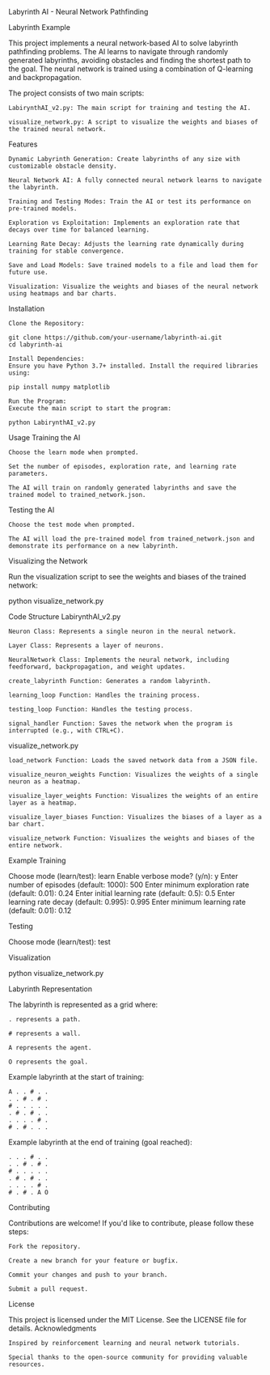 Labyrinth AI - Neural Network Pathfinding

Labyrinth Example

This project implements a neural network-based AI to solve labyrinth pathfinding problems. The AI learns to navigate through randomly generated labyrinths, avoiding obstacles and finding the shortest path to the goal. The neural network is trained using a combination of Q-learning and backpropagation.

The project consists of two main scripts:

    LabirynthAI_v2.py: The main script for training and testing the AI.

    visualize_network.py: A script to visualize the weights and biases of the trained neural network.

Features

    Dynamic Labyrinth Generation: Create labyrinths of any size with customizable obstacle density.

    Neural Network AI: A fully connected neural network learns to navigate the labyrinth.

    Training and Testing Modes: Train the AI or test its performance on pre-trained models.

    Exploration vs Exploitation: Implements an exploration rate that decays over time for balanced learning.

    Learning Rate Decay: Adjusts the learning rate dynamically during training for stable convergence.

    Save and Load Models: Save trained models to a file and load them for future use.

    Visualization: Visualize the weights and biases of the neural network using heatmaps and bar charts.

Installation

    Clone the Repository:

    git clone https://github.com/your-username/labyrinth-ai.git
    cd labyrinth-ai

    Install Dependencies:
    Ensure you have Python 3.7+ installed. Install the required libraries using:

    pip install numpy matplotlib

    Run the Program:
    Execute the main script to start the program:

    python LabirynthAI_v2.py

Usage
Training the AI

    Choose the learn mode when prompted.

    Set the number of episodes, exploration rate, and learning rate parameters.

    The AI will train on randomly generated labyrinths and save the trained model to trained_network.json.

Testing the AI

    Choose the test mode when prompted.

    The AI will load the pre-trained model from trained_network.json and demonstrate its performance on a new labyrinth.

Visualizing the Network

Run the visualization script to see the weights and biases of the trained network:

python visualize_network.py

Code Structure
LabirynthAI_v2.py

    Neuron Class: Represents a single neuron in the neural network.

    Layer Class: Represents a layer of neurons.

    NeuralNetwork Class: Implements the neural network, including feedforward, backpropagation, and weight updates.

    create_labyrinth Function: Generates a random labyrinth.

    learning_loop Function: Handles the training process.

    testing_loop Function: Handles the testing process.

    signal_handler Function: Saves the network when the program is interrupted (e.g., with CTRL+C).

visualize_network.py

    load_network Function: Loads the saved network data from a JSON file.

    visualize_neuron_weights Function: Visualizes the weights of a single neuron as a heatmap.

    visualize_layer_weights Function: Visualizes the weights of an entire layer as a heatmap.

    visualize_layer_biases Function: Visualizes the biases of a layer as a bar chart.

    visualize_network Function: Visualizes the weights and biases of the entire network.

Example
Training

Choose mode (learn/test): learn
Enable verbose mode? (y/n): y
Enter number of episodes (default: 1000): 500
Enter minimum exploration rate (default: 0.01): 0.24
Enter initial learning rate (default: 0.5): 0.5
Enter learning rate decay (default: 0.995): 0.995
Enter minimum learning rate (default: 0.01): 0.12

Testing

Choose mode (learn/test): test

Visualization

python visualize_network.py

Labyrinth Representation

The labyrinth is represented as a grid where:

    . represents a path.

    # represents a wall.

    A represents the agent.

    O represents the goal.

Example labyrinth at the start of training:
```
A . . # . .
. . # . # .
# . . . . .
. # . # . .
. . . . # .
# . # . . .
```
Example labyrinth at the end of training (goal reached):
```
. . . # . .
. . # . # .
# . . . . .
. # . # . .
. . . . # .
# . # . A O
```
Contributing

Contributions are welcome! If you'd like to contribute, please follow these steps:

    Fork the repository.

    Create a new branch for your feature or bugfix.

    Commit your changes and push to your branch.

    Submit a pull request.

License

This project is licensed under the MIT License. See the LICENSE file for details.
Acknowledgments

    Inspired by reinforcement learning and neural network tutorials.

    Special thanks to the open-source community for providing valuable resources.
